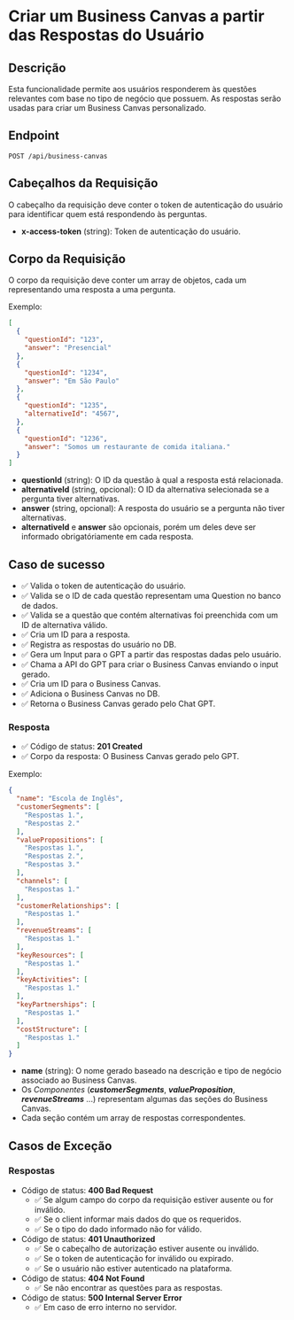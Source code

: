 # Criar um Business Canvas a partir das Respostas do Usuário

## Descrição

Esta funcionalidade permite aos usuários responderem às questões relevantes com base no tipo de negócio que possuem. As respostas serão usadas para criar um Business Canvas personalizado.

## Endpoint

`POST /api/business-canvas`

## Cabeçalhos da Requisição

O cabeçalho da requisição deve conter o token de autenticação do usuário para identificar quem está respondendo às perguntas.

- **x-access-token** (string): Token de autenticação do usuário.

## Corpo da Requisição

O corpo da requisição deve conter um array de objetos, cada um representando uma resposta a uma pergunta.

Exemplo:

```json
[
  {
    "questionId": "123",
    "answer": "Presencial"
  },
  {
    "questionId": "1234",
    "answer": "Em São Paulo"
  },
  {
    "questionId": "1235",
    "alternativeId": "4567",
  },
  {
    "questionId": "1236",
    "answer": "Somos um restaurante de comida italiana."
  }
]
```

- **questionId** (string): O ID da questão à qual a resposta está relacionada.
- **alternativeId** (string, opcional): O ID da alternativa selecionada se a pergunta tiver alternativas.
- **answer** (string, opcional): A resposta do usuário se a pergunta não tiver alternativas.
- **alternativeId** e **answer** são opcionais, porém um deles deve ser informado obrigatóriamente em cada resposta.


## Caso de sucesso
- ✅ Valida o token de autenticação do usuário.
- ✅ Valida se o ID de cada questão representam uma Question no banco de dados.
- ✅ Valida se a questão que contém alternativas foi preenchida com um ID de alternativa válido.
- ✅ Cria um ID para a resposta.
- ✅ Registra as respostas do usuário no DB.
- ✅ Gera um Input para o GPT a partir das respostas dadas pelo usuário.
- ✅ Chama a API do GPT para criar o Business Canvas enviando o input gerado.
- ✅ Cria um ID para o Business Canvas.
- ✅ Adiciona o Business Canvas no DB.
- ✅ Retorna o Business Canvas gerado pelo Chat GPT.

### Resposta

- ✅ Código de status: **201 Created**
- ✅ Corpo da resposta: O Business Canvas gerado pelo GPT.


Exemplo:
```json
{
  "name": "Escola de Inglês",
  "customerSegments": [
    "Respostas 1.",
    "Respostas 2."
  ],
  "valuePropositions": [
    "Respostas 1.",
    "Respostas 2.",
    "Respostas 3."
  ],
  "channels": [
    "Respostas 1."
  ],
  "customerRelationships": [
    "Respostas 1."
  ],
  "revenueStreams": [
    "Respostas 1."
  ],
  "keyResources": [
    "Respostas 1."
  ],
  "keyActivities": [
    "Respostas 1."
  ],
  "keyPartnerships": [
    "Respostas 1."
  ],
  "costStructure": [
    "Respostas 1."
  ]
}
```

- **name** (string): O nome gerado baseado na descrição e tipo de negócio associado ao Business Canvas.
- Os *Componentes* (***customerSegments***, ***valueProposition***, ***revenueStreams*** ...) representam algumas das seções do Business Canvas.
- Cada seção contém um array de respostas correspondentes.

## Casos de Exceção

### Respostas

- Código de status: **400 Bad Request**
  - ✅ Se algum campo do corpo da requisição estiver ausente ou for inválido.
  - ✅ Se o client informar mais dados do que os requeridos.
  - ✅ Se o tipo do dado informado não for válido.
- Código de status: **401 Unauthorized**
  - ✅ Se o cabeçalho de autorização estiver ausente ou inválido.
  - ✅ Se o token de autenticação for inválido ou expirado.
  - ✅ Se o usuário não estiver autenticado na plataforma.
- Código de status: **404 Not Found**
  - ✅ Se não encontrar as questões para as respostas.
- Código de status: **500 Internal Server Error**
  - ✅ Em caso de erro interno no servidor.
